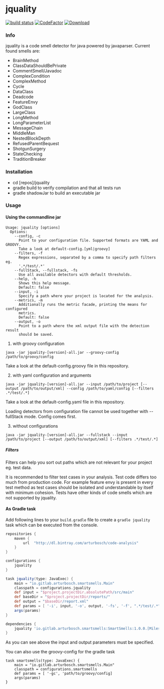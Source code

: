 # jquality

[![build status](https://gitlab.com/arturbosch/SmartSmells/badges/master/build.svg)](https://gitlab.com/arturbosch/SmartSmells/commits/master)
[![CodeFactor](https://www.codefactor.io/repository/github/arturbosch/jquality/badge/master)](https://www.codefactor.io/repository/github/arturbosch/jquality/overview/master)
[![Download](https://api.bintray.com/packages/arturbosch/code-analysis/jquality/images/download.svg) ](https://bintray.com/arturbosch/code-analysis/jquality/_latestVersion)

### Info

jquality is a code smell detector for java powered by javaparser.
Current found smells are:

- BrainMethod
- ClassDataShouldBePrivate
- CommentSmell/Javadoc
- ComplexCondition
- ComplexMethod
- Cycle
- DataClass
- Deadcode
- FeatureEnvy
- GodClass
- LargeClass
- LongMethod
- LongParameterList
- MessageChain
- MiddleMan
- NestedBlockDepth
- RefusedParentBequest
- ShotgunSurgery
- StateChecking
- TraditionBreaker

### Installation

- cd [repos]/jquality
- gradle build to verify compilation and that all tests run
- gradle shadowJar to build an executable jar

### Usage

#### Using the commandline jar

```
Usage: jquality [options]
  Options:
    --config, -c
      Point to your configuration file. Supported formats are YAML and GROOVY. 
      Take a look at default-config.[yml|groovy]
    --filters, -f
      Regex expressions, separated by a comma to specify path filters eg. 
      '.*/test/.*' 
    --fullStack, --fullstack, -fs
      Use all available detectors with default thresholds.
    --help, -h
      Shows this help message.
      Default: false
    --input, -i
      Specify a path where your project is located for the analysis.
    --metrics, -m
      Additionally runs the metric facade, printing the means for configured 
      metrics. 
      Default: false
    --output, -o
      Point to a path where the xml output file with the detection result 
      should be saved.
```

1. with groovy configuration

`java -jar jquality-[version]-all.jar --groovy-config /path/to/groovy/config`

Take a look at the default-config.groovy file in this repository.

2. with yaml configuration and arguments

`java -jar jquality-[version]-all.jar --input /path/to/project [--output /path/to/output/xml] --config /path/to/yaml/config [--filters .*/test/.*]`

Take a look at the default-config.yaml file in this repository.

Loading detectors from configuration file cannot be used together with --fullStack mode. Config comes first.

3. without configurations

`java -jar jquality-[version]-all.jar --fullstack --input /path/to/project [--output /path/to/output/xml] [--filters .*/test/.*]`


##### Filters
Filters can help you sort out paths which are not relevant for your project eg. test data. 

It is recommended to filter test cases in your analysis. Test code differs too much from production code.
For example feature envy is present in every test method as test cases should be isolated and 
understandable by itself with minimum cohesion. 
Tests have other kinds of code smells which are not supported by jquality.

#### As Gradle task

Add following lines to your `build.gradle` file to create a `gradle jquality` task which can be executed from the console.

```groovy
repositories {
    maven {
        url  "http://dl.bintray.com/arturbosch/code-analysis"
    }
}

configurations {
    jquality
}

task jquality(type: JavaExec) {
    main = "io.gitlab.arturbosch.smartsmells.Main"
    classpath = configurations.jquality
    def input = "$project.projectDir.absolutePath/src/main"
    def baseDir = "$project.projectDir/reports/"
    def output = "$baseDir/report.xml"
    def params = [ '-i', input, '-o', output, '-fs', '-f', ".*/test/.*"]
    args(params)
}

dependencies {
    jquality 'io.gitlab.arturbosch.smartsmells:SmartSmells:1.0.0.[Milestone]'
}
```

As you can see above the input and output parameters must be specified.

You can also use the groovy-config for the gradle task

```
task smartsmells(type: JavaExec) {
    main = "io.gitlab.arturbosch.smartsmells.Main"
    classpath = configurations.smartsmells
    def params = [ '-gc', 'path/to/groovy/config]
    args(params)
}
```

